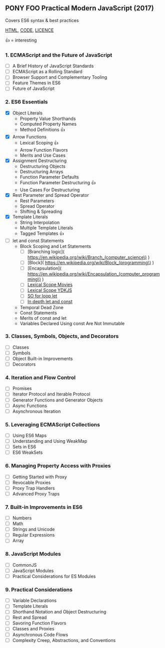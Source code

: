 ## PONY FOO Practical Modern JavaScript (2017)
Covers ES6 syntax & best practices

[HTML](https://ponyfoo.com/books/practical-modern-javascript#toc),
[CODE](https://github.com/mjavascript/practical-modern-javascript),
[LICENCE](https://ponyfoo.com/license)

:+1: = interesting

### 1. ECMAScript and the Future of JavaScript
- [ ] A Brief History of JavaScript Standards
- [ ] ECMAScript as a Rolling Standard
- [ ] Browser Support and Complementary Tooling
- [ ] Feature Themes in ES6
- [ ] Future of JavaScript

### 2. ES6 Essentials
- [X] Object Literals
    - Property Value Shorthands
    - Computed Property Names
    - Method Definitions :+1:
- [X] Arrow Functions
    - Lexical Scoping :+1:
    - Arrow Function Flavors
    - Merits and Use Cases
- [X] Assignment Destructuring
    - Destructuring Objects
    - Destructuring Arrays
    - Function Parameter Defaults
    - Function Parameter Destructuring :+1:
    - Use Cases For Destructuring
- [X] Rest Parameter and Spread Operator
    - Rest Parameters
    - Spread Operator
    - Shifting & Spreading
- [X] Template Literals
    - String Interpolation
    - Multiple Template Literals
    - Tagged Templates :+1:
- [ ] let and const Statements
    - Block Scoping and Let Statements
        - [ ] [Branching logic]( https://en.wikipedia.org/wiki/Branch_(computer_science\) )
        - [ ] [Block]( https://en.wikipedia.org/wiki/Block_(programming\) )
        - [ ] [Encapsulation]( https://en.wikipedia.org/wiki/Encapsulation_(computer_programming\) )
        - [ ] [Lexical Scope Movies](https://frontendmasters.com/courses/advanced-javascript/lexical-scope)
        - [ ] [Lexical Scope YDKJS](https://github.com/getify/You-Dont-Know-JS/tree/master/scope%20%26%20closures)
        - [ ] [SO for loop let](https://stackoverflow.com/questions/30899612/explanation-of-let-and-block-scoping-with-for-loops/30900289#30900289)
        - [ ] [In depth let and const](https://hacks.mozilla.org/2015/07/es6-in-depth-let-and-const/)
    - Temporal Dead Zone
    - Const Statements
    - Merits of const and let
    - Variables Declared Using const Are Not Immutable

### 3. Classes, Symbols, Objects, and Decorators
- [ ] Classes
- [ ] Symbols
- [ ] Object Built-in Improvements
- [ ] Decorators

### 4. Iteration and Flow Control
- [ ] Promises
- [ ] Iterator Protocol and Iterable Protocol
- [ ] Generator Functions and Generator Objects
- [ ] Async Functions
- [ ] Asynchronous Iteration

### 5. Leveraging ECMAScript Collections
- [ ] Using ES6 Maps
- [ ] Understanding and Using WeakMap
- [ ] Sets in ES6
- [ ] ES6 WeakSets

### 6. Managing Property Access with Proxies
- [ ] Getting Started with Proxy
- [ ] Revocable Proxies
- [ ] Proxy Trap Handlers
- [ ] Advanced Proxy Traps

### 7. Built-in Improvements in ES6
- [ ] Numbers
- [ ] Math
- [ ] Strings and Unicode
- [ ] Regular Expressions
- [ ] Array

### 8. JavaScript Modules
- [ ] CommonJS
- [ ] JavaScript Modules
- [ ] Practical Considerations for ES Modules

### 9. Practical Considerations
- [ ] Variable Declarations
- [ ] Template Literals
- [ ] Shorthand Notation and Object Destructuring
- [ ] Rest and Spread
- [ ] Savoring Function Flavors
- [ ] Classes and Proxies
- [ ] Asynchronous Code Flows
- [ ] Complexity Creep, Abstractions, and Conventions
